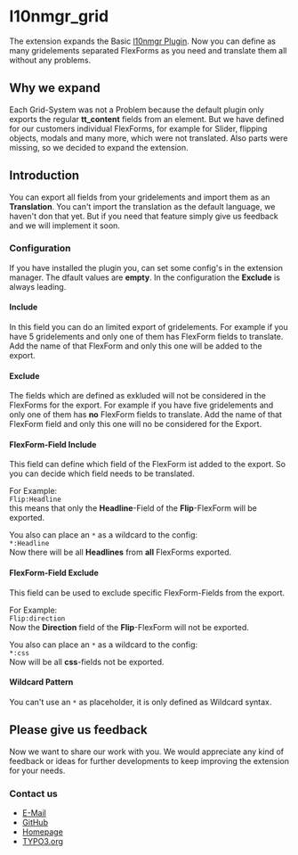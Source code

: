 # l10nmgr_grid
The extension expands the Basic [l10nmgr Plugin](http://typo3.org/extensions/repository/view/l10nmgr). Now you can define as many gridelements separated FlexForms as you need and translate them all without any problems.

## Why we expand
Each Grid-System was not a Problem because the default plugin only exports the regular **tt_content** fields from an element.
But we have defined for our customers individual FlexForms, for example for Slider, flipping objects, modals and many more, which were not translated.
Also parts were missing, so we decided to expand the extension.

## Introduction
You can export all fields from your gridelements and import them as an **Translation**. You can't import the translation as the default language, we haven't don that yet. But if you need that feature simply give us feedback and we will implement it soon.

### Configuration
If you have installed the plugin you, can set some config's in the extension manager. The dfault values are **empty**.
In the configuration the **Exclude** is always leading.

#### Include
In this field you can do an limited export of gridelements. For example if you have 5 gridelements and only one of them has FlexForm fields to translate. Add the name of that FlexForm and only this one will be added to the export.

#### Exclude
The fields which are defined as exkluded will not be considered in the FlexForms for the export.
For example if you have five gridelements and only one of them has **no** FlexForm fields to translate. Add the name of that FlexForm field and only this one will no be considered for the Export.

#### FlexForm-Field Include
This field can define which field of the FlexForm ist added to the export. So you can decide which field needs to be translated.

For Example:<br/>
``Flip:Headline``<br/>
this means that only the **Headline**-Field of the **Flip**-FlexForm will be exported.

You also can place an ``*`` as a wildcard to the config:<br/>
`*:Headline`<br/>
Now there will be all **Headlines** from **all** FlexForms exported.

#### FlexForm-Field Exclude
This field can be used to exclude specific FlexForm-Fields from the export.

For Example:<br/>
``Flip:direction``<br/>
Now the **Direction** field of the **Flip**-FlexForm will not be exported.

You also can place an ``*`` as a wildcard to the config:<br/>
`*:css`<br/>
Now will be all **css**-fields not be exported.

#### Wildcard Pattern
You can't use an ``*`` as placeholder, it is only defined as Wildcard syntax.

## Please give us feedback
Now we want to share our work with you.
We would appreciate any kind of feedback or ideas for further developments to keep improving the extension for your needs.

### Contact us
- [E-Mail](mailto:technik@web-kon.de)
- [GitHub](https://github.com/CMSSudhaus/l10nmgr_grid)
- [Homepage](web-kon.de/leistungen/typo3-extension-l10nmgr-grid/)
- [TYPO3.org](http://typo3.org/extensions/repository/view/l10nmgr_grid)
